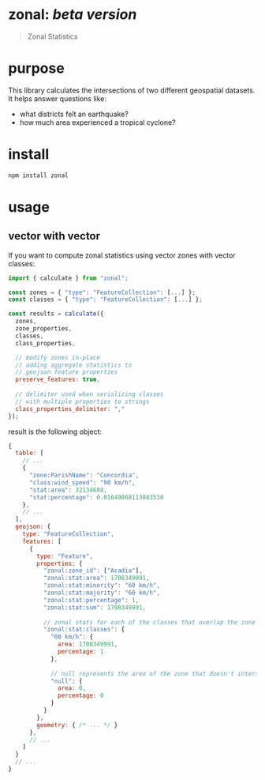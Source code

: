 # zonal: _beta version_
> Zonal Statistics

# purpose
This library calculates the intersections of two different geospatial datasets.
It helps answer questions like:
- what districts felt an earthquake?
- how much area experienced a tropical cyclone?
 

# install
```bash
npm install zonal
```

# usage
## vector with vector
If you want to compute zonal statistics using vector zones with vector classes:
```js
import { calculate } from "zonal";

const zones = { "type": "FeatureCollection": [...] }; 
const classes = { "type": "FeatureCollection": [...] }; 

const results = calculate({
  zones,
  zone_properties,
  classes,
  class_properties,

  // modify zones in-place
  // adding aggregate statistics to
  // geojson feature properties
  preserve_features: true,
  
  // delimiter used when serializing classes
  // with multiple properties to strings
  class_properties_delimiter: ","
});
```
result is the following object:
```js
{
  table: [
    // ...
    {
      "zone:ParishName": "Concordia",
      "class:wind_speed": "90 km/h",
      "stat:area": 32134688,
      "stat:percentage": 0.01649868113083538
    },
    // ...
  ],
  geojson: {
    type: "FeatureCollection",
    features: [
      {
        type: "Feature",
        properties: {
          "zonal:zone_id": ["Acadia"],
          "zonal:stat:area": 1708349991,
          "zonal:stat:minority": "60 km/h",
          "zonal:stat:majority": "60 km/h",
          "zonal:stat:percentage": 1,
          "zonal:stat:sum": 1708349991,
          
          // zonal stats for each of the classes that overlap the zone
          "zonal:stat:classes": {
            "60 km/h": {
              area: 1708349991,
              percentage: 1
            },
            
            // null represents the area of the zone that doesn't intersect classes
            "null": {
              area: 0,
              percentage: 0
            }
          }          
        },
        geometry: { /* ... */ }
      },
      // ...
    ]
  }
  // ...
}
```
